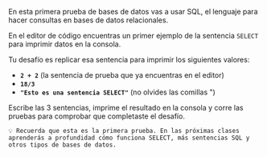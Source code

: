 En esta primera prueba de bases de datos vas a usar SQL, el lenguaje para hacer consultas en bases de datos relacionales.

En el editor de código encuentras un primer ejemplo de la sentencia `SELECT` para imprimir datos en la consola.

Tu desafío es replicar esa sentencia para imprimir los siguientes valores:

* **`2 + 2`** (la sentencia de prueba que ya encuentras en el editor)
* **`18/3`**
* **`"Esto es una sentencia SELECT"`** (no olvides las comillas ")

Escribe las 3 sentencias, imprime el resultado en la consola y corre las pruebas para comprobar que completaste el desafío.

    💡 Recuerda que esta es la primera prueba. En las próximas clases aprenderás a profundidad cómo funciona SELECT, más sentencias SQL y otros tipos de bases de datos.